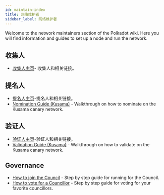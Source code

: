 ```yaml
---
id: maintain-index
title: 网络维护者
sidebar_label: 网络维护者
---
```


Welcome to the network maintainers section of the Polkadot wiki. Here you will find information and guides to set up a node and run the network.

## 收集人

- [收集人主页](maintain-collator)- 收集人和相关链接。

## 提名人

- [提名人主页](maintain-nominator)-提名人和相关链接。
- [Nomination Guide (Kusama)](maintain-guides-how-to-nominate-kusama) - Walkthrough on how to nominate on the Kusama canary network.

## 验证人

- [验证人主页](maintain-validator)-验证人和相关链接。
- [Validation Guide (Kusama)](maintain-guides-how-to-validate-kusama) - Walkthrough on how to validate on the Kusama canary network.

## Governance

- [How to join the Council](maintain-guides-how-to-join-council) - Step by step guide for running for the Council.
- [How to vote for a Councillor](maintain-guides-how-to-vote-councillor) - Step by step guide for voting for your favorite councillors.
